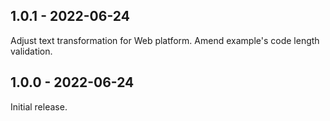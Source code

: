 ## 1.0.1 - 2022-06-24

Adjust text transformation for Web platform. Amend example's code length validation.

## 1.0.0 - 2022-06-24

Initial release.
